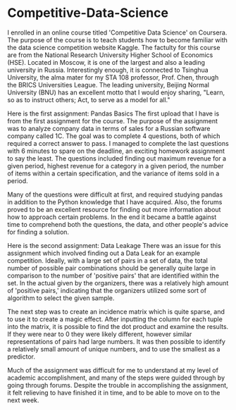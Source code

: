 # Competitive-Data-Science
I enrolled in an online course titled 'Competitive Data Science' on Coursera. The purpose of the course is to teach students how to become familiar with the data science competition website Kaggle. The factulty for this course are from the National Research University Higher School of Economics (HSE). Located in Moscow, it is one of the largest and also a leading university in Russia. Interestingly enough, it is connected to Tsinghua University, the alma mater for my STA 108 professor, Prof. Chen, through the BRICS Universities League. The leading university, Beijing Normal University (BNU) has an excellent motto that I would enjoy sharing, "Learn, so as to instruct others; Act, to serve as a model for all."

Here is the first assignment:
Pandas Basics
The first upload that I have is from the first assignment for the course. The purpose of the assignment was to analyze company data in terms of sales for a Russian software company called 1C. The goal was to complete 4 questions, both of which required a correct answer to pass. I managed to complete the last questions with 6 minutes to spare on the deadline, an exciting homework assignment to say the least. The questions included finding out maximum revenue for a given period, highest revenue for a category in a given period, the number of items within a certain specification, and the variance of items sold in a period.

Many of the questions were difficult at first, and required studying pandas in addition to the Python knowledge that I have acquired. Also, the forums proved to be an excellent resource for finding out more information about how to approach certain problems. In the end it became a battle against time to comprehend both the questions, the data, and other people's advice for finding a solution.

Here is the second assignment:
Data Leakage
There was an issue for this assignment which involved finding out a Data Leak for an example competition. Ideally, with a large set of pairs in a set of data, the total number of possible pair combinations should be generally quite large in comparison to the number of 'positive pairs' that are identified within the set. In the actual given by the organizers, there was a relatively high amount of 'positive pairs,' indicating that the organizers utilized some sort of algorithm to select the given sample.

The next step was to create an incidence matrix which is quite sparse, and to use it to create a magic effect. After inputting the column for each tuple into the matrix, it is possible to find the dot product and examine the results. If they were near to 0 they were likely different, however similar representations of pairs had large numbers. It was then possible to identify a relatively small amount of unique numbers, and to use the smallest as a predictor.

Much of the assignment was difficult for me to understand at my level of academic accomplishment, and many of the steps were guided through by going through forums. Despite the trouble in accomplishing the assignment, it felt relieving to have finished it in time, and to be able to move on to the next week.
